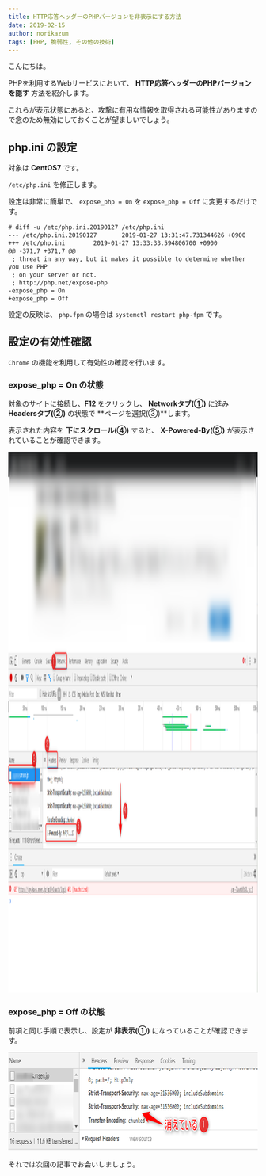 ```yaml
---
title: HTTP応答ヘッダーのPHPバージョンを非表示にする方法
date: 2019-02-15
author: norikazum
tags: [PHP, 脆弱性, その他の技術]
---
```


こんにちは。

PHPを利用するWebサービスにおいて、 **HTTP応答ヘッダーのPHPバージョンを隠す** 方法を紹介します。

これらが表示状態にあると、攻撃に有用な情報を取得される可能性がありますので念のため無効にしておくことが望ましいでしょう。

## php.ini の設定

対象は **CentOS7** です。

`/etc/php.ini` を修正します。

設定は非常に簡単で、 `expose_php = On` を `expose_php = Off` に変更するだけです。

```
# diff -u /etc/php.ini.20190127 /etc/php.ini
--- /etc/php.ini.20190127       2019-01-27 13:31:47.731344626 +0900
+++ /etc/php.ini        2019-01-27 13:33:33.594806700 +0900
@@ -371,7 +371,7 @@
 ; threat in any way, but it makes it possible to determine whether you use PHP
 ; on your server or not.
 ; http://php.net/expose-php
-expose_php = On
+expose_php = Off
```

設定の反映は、 `php.fpm` の場合は `systemctl restart php-fpm` です。

## 設定の有効性確認

`Chrome` の機能を利用して有効性の確認を行います。

### expose_php = On の状態

対象のサイトに接続し、**F12** をクリックし、 **Networkタブ(①)** に進み **Headersタブ(②)** の状態で **ページを選択(③)**します。 

表示された内容を **下にスクロール(④)** すると、 **X-Powered-By(⑤)** が表示されていることが確認できます。

<a href="images/how-to-hide-the-php-version-of-the-http-response-header-1.png"><img src="images/how-to-hide-the-php-version-of-the-http-response-header-1.png" alt="" width="1807" height="1092" class="alignnone size-full wp-image-8744" /></a>

### expose_php = Off の状態

前項と同じ手順で表示し、設定が **非表示(①)** になっていることが確認できます。

<a href="images/how-to-hide-the-php-version-of-the-http-response-header-2.png"><img src="images/how-to-hide-the-php-version-of-the-http-response-header-2.png" alt="" width="873" height="199" class="alignnone size-full wp-image-8746" /></a>

それでは次回の記事でお会いしましょう。
